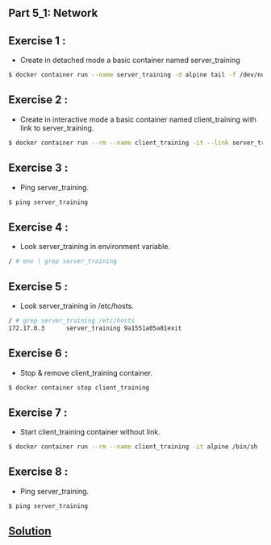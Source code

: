 ## Part 5_1: Network
## Exercise 1 : 
* Create in detached mode a basic container named server_training
```sh
$ docker container run --name server_training -d alpine tail -f /dev/null
```

## Exercise 2 : 
* Create in interactive mode a basic container named client_training with link to server_training.
```sh
$ docker container run --rm --name client_training -it --link server_training alpine /bin/sh
```

## Exercise 3 : 
* Ping server_training.
```sh
$ ping server_training
```

## Exercise 4 : 
* Look server_training in environment variable.
```sh
/ # env | grep server_training
```

## Exercise 5 : 
* Look server_training in /etc/hosts.
```sh
/ # grep server_training /etc/hosts
172.17.0.3      server_training 9a1551a05a81exit
```

## Exercise 6 : 
* Stop & remove client_training container.
```sh
$ docker container stop client_training
```

## Exercise 7 : 
* Start client_training container without link.
```sh
$ docker container run --rm --name client_training -it alpine /bin/sh
```

## Exercise 8 : 
* Ping server_training.
```sh
$ ping server_training
```
 
## [Solution](solution)